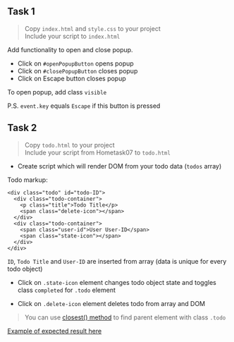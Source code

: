 ## Task 1
> Copy `index.html` and `style.css` to your project  
Include your script to `index.html`

Add functionality to open and close popup.  
-  Click on `#openPopupButton` opens popup
- Click on `#closePopupButton` closes popup
- Click on Escape button closes popup

To open popup, add class `visible`

P.S. `event.key` equals `Escape` if this button is pressed

## Task 2
> Copy `todo.html` to your project  
Include your script from Hometask07 to `todo.html`

- Create script which will render DOM from your todo data (`todos` array)

Todo markup:
```
<div class="todo" id="todo-ID">
  <div class="todo-container">
    <p class="title">Todo Title</p>
    <span class="delete-icon"></span>
  </div>
  <div class="todo-container">
    <span class="user-id">User User-ID</span>
    <span class="state-icon"></span>
  </div>
</div>
```

`ID`, `Todo Title` and `User-ID` are inserted from array (data is unique for every todo object)

- Click on `.state-icon` element changes todo object state and toggles class `completed` for `.todo` element

- Click on `.delete-icon` element deletes todo from array and DOM

> You can use [closest() method](https://developer.mozilla.org/en-US/docs/Web/API/Element/closest) to find parent element with class `.todo`

[Example of expected result here](http://prntscr.com/tnt88z)
